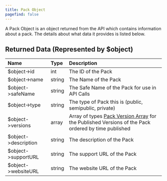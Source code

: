 ```yaml
---
title: Pack Object
pagefind: false
---
```


A Pack Object is an object returned from the API which contains information about a pack. The details about what data
it provides is listed below.

## Returned Data (Represented by $object)

| Name                 | Type   | Description                                                                                                                                    |
| :------------------- | :----- | :--------------------------------------------------------------------------------------------------------------------------------------------- |
| $object->id          | int    | The ID of the Pack                                                                                                                             |
| $object->name        | string | The Name of the Pack                                                                                                                           |
| $object->safeName    | string | The Safe Name of the Pack for use in API Calls                                                                                                 |
| $object->type        | string | The type of Pack this is (public, semipublic, private)                                                                                         |
| $object->versions    | array  | Array of types [Pack Version Array](/api-docs/v1/objects/pack-version-array) for the Published Versions of the Pack ordered by time published |
| $object->description | string | The description of the Pack                                                                                                                    |
| $object->supportURL  | string | The support URL of the Pack                                                                                                                    |
| $object->websiteURL  | string | The website URL of the Pack                                                                                                                    |

